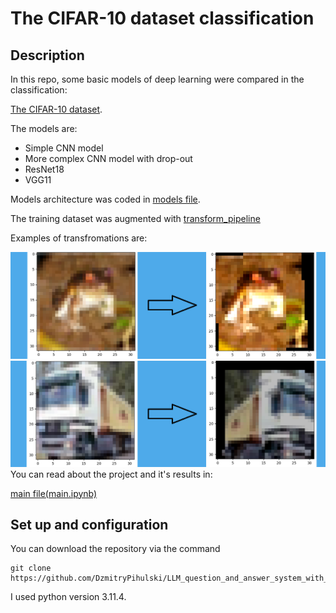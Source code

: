 # The  CIFAR-10 dataset classification

## Description
In this repo, some basic models of deep learning were compared in the classification:

[The CIFAR-10 dataset](https://www.cs.toronto.edu/~kriz/cifar.html).

The models are:

* Simple CNN model
* More complex CNN model with drop-out
* ResNet18
* VGG11

Models architecture was coded in [models file](/utils/models.py).

The training dataset was augmented with [transform_pipeline](/utils/utils.py)

Examples of transfromations are:

<img src="src/data/images/transform_frog.png" width="700" />
<img src="src/data/images/transform_truck.png" width="700" />

<br>
You can read about the project and it's results in:

[main file(main.ipynb)](/main.ipynb)

## Set up and configuration
You can download the repository via the command
```
git clone https://github.com/DzmitryPihulski/LLM_question_and_answer_system_with_RAG.git
```
I used python version 3.11.4.

